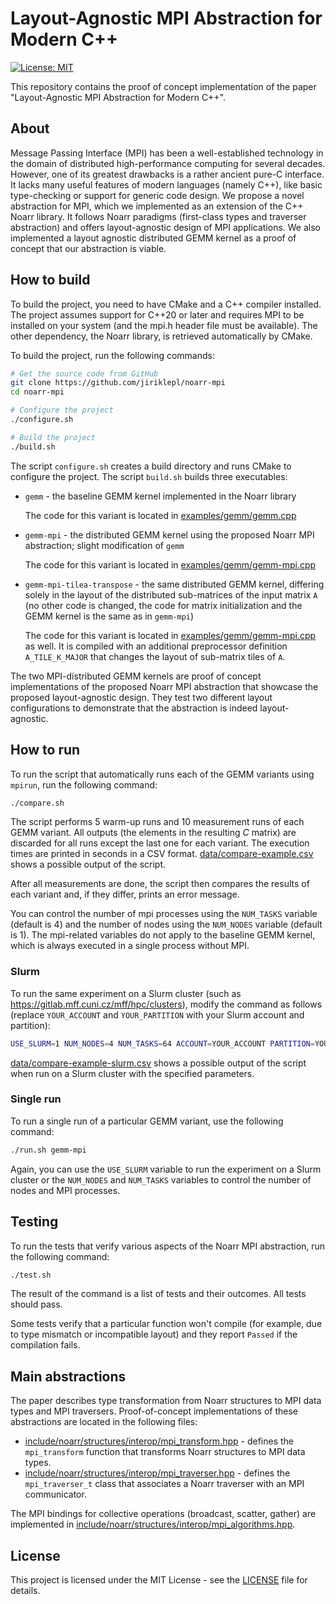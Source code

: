 # Layout-Agnostic MPI Abstraction for Modern C++

[![License: MIT](https://img.shields.io/badge/License-MIT-blue.svg)](./LICENSE)

This repository contains the proof of concept implementation of the paper "Layout-Agnostic MPI Abstraction for Modern C++".

## About

Message Passing Interface (MPI) has been a well-established technology in the domain of distributed high-performance computing for several decades. However, one of its greatest drawbacks is a rather ancient pure-C interface. It lacks many useful features of modern languages (namely C++), like basic type-checking or support for generic code design. We propose a novel abstraction for MPI, which we implemented as an extension of the C++ Noarr library. It follows Noarr paradigms (first-class types and traverser abstraction) and offers layout-agnostic design of MPI applications. We also implemented a layout agnostic distributed GEMM kernel as a proof of concept that our abstraction is viable.

## How to build

To build the project, you need to have CMake and a C++ compiler installed. The project assumes support for C++20 or later and requires MPI to be installed on your system (and the mpi.h header file must be available). The other dependency, the Noarr library, is retrieved automatically by CMake.

To build the project, run the following commands:

```bash
# Get the source code from GitHub
git clone https://github.com/jiriklepl/noarr-mpi
cd noarr-mpi

# Configure the project
./configure.sh

# Build the project
./build.sh
```

The script `configure.sh` creates a build directory and runs CMake to configure the project. The script `build.sh` builds three executables:

- `gemm` - the baseline GEMM kernel implemented in the Noarr library

  The code for this variant is located in [examples/gemm/gemm.cpp](examples/gemm/gemm.cpp)

- `gemm-mpi` - the distributed GEMM kernel using the proposed Noarr MPI abstraction; slight modification of `gemm`

  The code for this variant is located in [examples/gemm/gemm-mpi.cpp](examples/gemm/gemm-mpi.cpp)

- `gemm-mpi-tilea-transpose` - the same distributed GEMM kernel, differing solely in the layout of the distributed sub-matrices of the input matrix `A` (no other code is changed, the code for matrix initialization and the GEMM kernel is the same as in `gemm-mpi`)

  The code for this variant is located in [examples/gemm/gemm-mpi.cpp](examples/gemm/gemm-mpi.cpp) as well. It is compiled with an additional preprocessor definition `A_TILE_K_MAJOR` that changes the layout of sub-matrix tiles of `A`.

The two MPI-distributed GEMM kernels are proof of concept implementations of the proposed Noarr MPI abstraction that showcase the proposed layout-agnostic design. They test two different layout configurations to demonstrate that the abstraction is indeed layout-agnostic.

## How to run

To run the script that automatically runs each of the GEMM variants using `mpirun`, run the following command:

```bash
./compare.sh
```

The script performs 5 warm-up runs and 10 measurement runs of each GEMM variant. All outputs (the elements in the resulting *C* matrix) are discarded for all runs except the last one for each variant. The execution times are printed in seconds in a CSV format. [data/compare-example.csv](data/compare-example.csv) shows a possible output of the script.

After all measurements are done, the script then compares the results of each variant and, if they differ, prints an error message.

You can control the number of mpi processes using the `NUM_TASKS` variable (default is 4) and the number of nodes using the `NUM_NODES` variable (default is 1). The mpi-related variables do not apply to the baseline GEMM kernel, which is always executed in a single process without MPI.

### Slurm

To run the same experiment on a Slurm cluster (such as <https://gitlab.mff.cuni.cz/mff/hpc/clusters>), modify the command as follows (replace `YOUR_ACCOUNT` and `YOUR_PARTITION` with your Slurm account and partition):

```bash
USE_SLURM=1 NUM_NODES=4 NUM_TASKS=64 ACCOUNT=YOUR_ACCOUNT PARTITION=YOUR_PARTITION ./compare.sh
```

[data/compare-example-slurm.csv](data/compare-example-slurm.csv) shows a possible output of the script when run on a Slurm cluster with the specified parameters.

### Single run

To run a single run of a particular GEMM variant, use the following command:

```bash
./run.sh gemm-mpi
```

Again, you can use the `USE_SLURM` variable to run the experiment on a Slurm cluster or the `NUM_NODES` and `NUM_TASKS` variables to control the number of nodes and MPI processes.

## Testing

To run the tests that verify various aspects of the Noarr MPI abstraction, run the following command:

```bash
./test.sh
```

The result of the command is a list of tests and their outcomes. All tests should pass.

Some tests verify that a particular function won't compile (for example, due to type mismatch or incompatible layout) and they report `Passed` if the compilation fails.

## Main abstractions

The paper describes type transformation from Noarr structures to MPI data types and MPI traversers. Proof-of-concept implementations of these abstractions are located in the following files:

- [include/noarr/structures/interop/mpi_transform.hpp](include/noarr/structures/interop/mpi_transform.hpp) - defines the `mpi_transform` function that transforms Noarr structures to MPI data types.
- [include/noarr/structures/interop/mpi_traverser.hpp](include/noarr/structures/interop/mpi_traverser.hpp) - defines the `mpi_traverser_t` class that associates a Noarr traverser with an MPI communicator.

The MPI bindings for collective operations (broadcast, scatter, gather) are implemented in [include/noarr/structures/interop/mpi_algorithms.hpp](include/noarr/structures/interop/mpi_algorithms.hpp).

## License

This project is licensed under the MIT License - see the [LICENSE](LICENSE) file for details.
